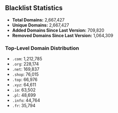 ## Blacklist Statistics

- **Total Domains:** 2,667,427
- **Unique Domains:** 2,667,427
- **Added Domains Since Last Version:** 709,820
- **Removed Domains Since Last Version:** 1,064,309

### Top-Level Domain Distribution

-  `.com`: 1,212,785
-  `.org`: 228,174
-  `.net`: 169,837
-  `.shop`: 76,015
-  `.top`: 66,976
-  `.xyz`: 64,611
-  `.io`: 63,502
-  `.pl`: 48,699
-  `.info`: 44,764
-  `.fr`: 35,794

